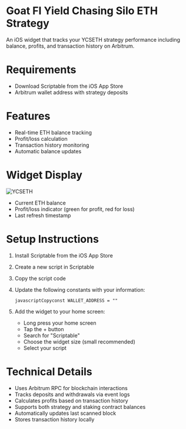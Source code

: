 # Goat FI Yield Chasing Silo ETH Strategy
An iOS widget that tracks your YCSETH strategy performance including balance, profits, and transaction history on Arbitrum.

# Requirements
- Download Scriptable from the iOS App Store
- Arbitrum wallet address with strategy deposits

# Features
- Real-time ETH balance tracking
- Profit/loss calculation
- Transaction history monitoring
- Automatic balance updates

# Widget Display
![YCSETH](https://github.com/user-attachments/assets/36455067-58c8-4282-bc23-ec5a7a46b7b3)

- Current ETH balance
- Profit/loss indicator (green for profit, red for loss)
- Last refresh timestamp

# Setup Instructions
1. Install Scriptable from the iOS App Store
2. Create a new script in Scriptable
3. Copy the script code
4. Update the following constants with your information:

      ```javascriptCopyconst WALLET_ADDRESS = ""```
5. Add the widget to your home screen:

      - Long press your home screen
      - Tap the + button
      - Search for "Scriptable"
      - Choose the widget size (small recommended)
      - Select your script

# Technical Details
- Uses Arbitrum RPC for blockchain interactions
- Tracks deposits and withdrawals via event logs
- Calculates profits based on transaction history
- Supports both strategy and staking contract balances
- Automatically updates last scanned block
- Stores transaction history locally
